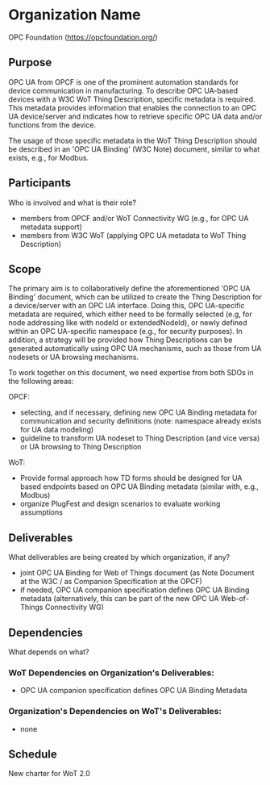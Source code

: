 # Organization Name
OPC Foundation (https://opcfoundation.org/)

## Purpose 
OPC UA from OPCF is one of the prominent automation standards for device communication in manufacturing.
To describe OPC UA-based devices with a W3C WoT Thing Description, specific metadata is required. This metadata provides 
information that enables the connection to an OPC UA device/server and indicates how to retrieve specific OPC UA data and/or 
functions from the device.

The usage of those specific metadata in the WoT Thing Description should be described in an 'OPC UA Binding' (W3C Note) document, 
similar to what exists, e.g., for Modbus.

## Participants
Who is involved and what is their role?
* members from OPCF and/or WoT Connectivity WG (e.g., for OPC UA metadata support) 
* members from W3C WoT (applying OPC UA metadata to WoT Thing Description)

## Scope 
The primary aim is to collaboratively define the aforementioned 'OPC UA Binding' document, which can be utilized to create the Thing Description for a device/server with an OPC UA interface. Doing this, OPC UA-specific metadata are required, which either need to be formally selected (e.g, for node addressing like with nodeId or extendedNodeId), or newly defined within an OPC UA-specific namespace (e.g., for security purposes). In addition, a strategy will be provided how Thing Descriptions can be generated automatically using OPC UA mechanisms, such as those from UA nodesets or UA browsing mechanisms.

To work together on this document, we need expertise from both SDOs in the following areas:

OPCF: 
* selecting, and if necessary, defining new OPC UA Binding metadata for communication and security definitions (note: namespace already exists for UA data modeling)
* guideline to transform UA nodeset to Thing Description (and vice versa) or UA browsing to Thing Description

WoT:
* Provide formal approach how TD forms should be designed for UA based endpoints based on OPC UA Binding metadata (similar with, e.g., Modbus)
*  organize PlugFest and design scenarios to evaluate working assumptions

## Deliverables 
What deliverables are being created by which organization, if any?
* joint OPC UA Binding for Web of Things document (as Note Document at the W3C / as Companion Specification at the OPCF)
* if needed, OPC UA companion specification defines OPC UA Binding metadata (alternatively, this can be part of the new OPC UA Web-of-Things Connectivity WG)

## Dependencies
What depends on what?
### WoT Dependencies on Organization's Deliverables: 
* OPC UA companion specification defines OPC UA Binding Metadata
### Organization's Dependencies on WoT's Deliverables: 
* none

## Schedule
New charter for WoT 2.0
